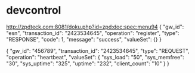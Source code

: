 # devcontrol
http://zpdteck.com:8081/doku.php?id=zpd:doc:spec:menu94
{
    "gw_id": "esn",
    "transaction_id": "2423534645",
    "operation": "register",
    "type": "RESPONSE",
    "code": 1,
    "message": "success",
    "valueSet": {}
}


{
    "gw_id": "456789",
    "transaction_id": "2423534645",
    "type": "REQUEST",
    "operation": "heartbeat",
    "valueSet": {
        "sys_load": "50",
        "sys_memfree": "30",
        "sys_uptime": "325",
        "uptime": "232",
        "client_count": "10"
    }
}
